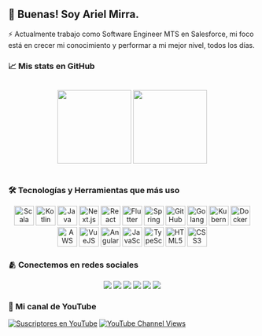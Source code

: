 ## 👋 Buenas! Soy Ariel Mirra.

⚡ Actualmente trabajo como Software Engineer MTS en Salesforce, mi foco está en crecer mi conocimiento y performar a mi mejor nivel, todos los días.

### 📈 Mis stats en GitHub
<br>

<div align="center">
  <img height="150em" src="https://github-readme-stats-sigma-five.vercel.app/api?username=arielmirra&show_icons=true&theme=dracula&include_all_commits=true&count_private=true"/> 
  <img height="150em" src="https://github-readme-stats-sigma-five.vercel.app/api/top-langs/?username=arielmirra&layout=compact&langs_count=7&theme=dracula&include_all_commits=true&count_private=true"/>
</div>

<br>

### 🛠️ Tecnologías y Herramientas que más uso
<div align="center">
  <!-- Scala -->
  <img src="https://cdn.jsdelivr.net/gh/devicons/devicon/icons/scala/scala-original.svg" alt="Scala" width="40" height="40"/>
  <!-- Kotlin -->
  <img src="https://cdn.jsdelivr.net/gh/devicons/devicon/icons/kotlin/kotlin-original.svg" alt="Kotlin" width="40" height="40"/>
  <!-- Java -->
  <img src="https://cdn.jsdelivr.net/gh/devicons/devicon/icons/java/java-original.svg" alt="Java" width="40" height="40"/>
  <!-- Next.js -->
  <img src="https://cdn.jsdelivr.net/gh/devicons/devicon/icons/nextjs/nextjs-original.svg" alt="Next.js" width="40" height="40"/>
  <!-- React Native -->
  <img src="https://cdn.jsdelivr.net/gh/devicons/devicon/icons/react/react-original.svg" alt="React Native" width="40" height="40"/>
  <!-- Flutter -->
  <img src="https://cdn.jsdelivr.net/gh/devicons/devicon/icons/flutter/flutter-original.svg" alt="Flutter" width="40" height="40"/>
  <!-- Spring -->
  <img src="https://cdn.jsdelivr.net/gh/devicons/devicon/icons/spring/spring-original.svg" alt="Spring" width="40" height="40"/>
  <!-- GitHub -->
  <img src="https://cdn.jsdelivr.net/gh/devicons/devicon/icons/github/github-original.svg" alt="GitHub" width="40" height="40"/>
  <!-- Golang -->
  <img src="https://cdn.jsdelivr.net/gh/devicons/devicon/icons/go/go-original.svg" alt="Golang" width="40" height="40"/>
  <!-- Kubernetes -->
  <img src="https://cdn.jsdelivr.net/gh/devicons/devicon/icons/kubernetes/kubernetes-plain.svg" alt="Kubernetes" width="40" height="40"/>
  <!-- Docker -->
  <img src="https://cdn.jsdelivr.net/gh/devicons/devicon/icons/docker/docker-original.svg" alt="Docker" width="40" height="40"/>
  <!-- AWS -->
  <img src="https://cdn.jsdelivr.net/gh/devicons/devicon/icons/amazonwebservices/amazonwebservices-original-wordmark.svg" alt="AWS" width="40" height="40"/>
  <!-- VueJS -->
  <img src="https://cdn.jsdelivr.net/gh/devicons/devicon/icons/vuejs/vuejs-original.svg" alt="VueJS" width="40" height="40"/>
  <!-- Angular -->
  <img src="https://cdn.jsdelivr.net/gh/devicons/devicon/icons/angularjs/angularjs-original.svg" alt="Angular" width="40" height="40"/>
  <!-- JavaScript -->
  <img src="https://cdn.jsdelivr.net/gh/devicons/devicon/icons/javascript/javascript-original.svg" alt="JavaScript" width="40" height="40"/>
  <!-- TypeScript -->
  <img src="https://cdn.jsdelivr.net/gh/devicons/devicon/icons/typescript/typescript-original.svg" alt="TypeScript" width="40" height="40"/>
  <!-- HTML5 -->
  <img src="https://cdn.jsdelivr.net/gh/devicons/devicon/icons/html5/html5-original.svg" alt="HTML5" width="40" height="40"/>
  <!-- CSS3 -->
  <img src="https://cdn.jsdelivr.net/gh/devicons/devicon/icons/css3/css3-original.svg" alt="CSS3" width="40" height="40"/>
</div>

 
### 🫂 Conectemos en redes sociales
<div align="center">
  <a href="https://www.linkedin.com/in/arielmirra/" target="_blank"><img src="https://img.shields.io/badge/-LinkedIn-%230077B5?style=for-the-badge&logo=linkedin&logoColor=white" target="_blank"></a> 
  <a href = "mailto:amirra@hotmail.com"><img src="https://img.shields.io/badge/-Gmail-%23333?style=for-the-badge&logo=gmail&logoColor=white" target="_blank"></a>
  <a href="https://www.instagram.com/ariel.mirra/" target="_blank"><img src="https://img.shields.io/badge/-Instagram-%23E4405F?style=for-the-badge&logo=instagram&logoColor=white" target="_blank"></a>
 	<a href="[https://www.twitch.tv](https://www.twitch.tv/arielmirra)" target="_blank"><img src="https://img.shields.io/badge/Twitch-9146FF?style=for-the-badge&logo=twitch&logoColor=white" target="_blank"></a>
  <a href="https://twitter.com/intent/follow?screen_name=arielmirra_" target="_blank"><img src="https://img.shields.io/badge/Twitter-1DA1F2?style=for-the-badge&logo=x&logoColor=white" target="_blank"></a>
  <a href="https://www.youtube.com/channel/UCVi-wczyA7ZW_iIpd7M5-NA?sub_confirmation=1" target="_blank"><img src="https://img.shields.io/badge/Youtube-b2071d?style=for-the-badge&logo=youtube&logoColor=white" target="_blank"></a>
</div>

### 🎥 Mi canal de YouTube
[![Suscriptores en YouTube](https://img.shields.io/youtube/channel/subscribers/UCVi-wczyA7ZW_iIpd7M5-NA?label=People%20subscribed%20to%20my%20channel&style=social)](https://www.youtube.com/channel/UCVi-wczyA7ZW_iIpd7M5-NA?sub_confirmation=1) 
[![YouTube Channel Views](https://img.shields.io/youtube/channel/views/UCVi-wczyA7ZW_iIpd7M5-NA?label=Total%20views%20on%20my%20channel&style=social)](https://www.youtube.com/channel/UCVi-wczyA7ZW_iIpd7M5-NA?sub_confirmation=1)
<!-- [![Twitter Follow](https://img.shields.io/twitter/follow/catalinmpit?label=People%20following%20me%20on%20Twitter&style=social)](https://twitter.com/intent/follow?screen_name=arielmirra_)  -->
